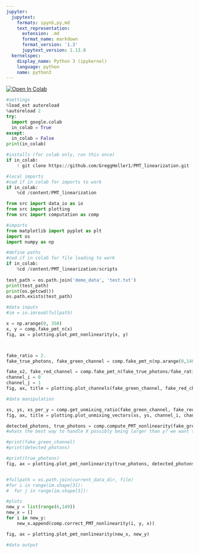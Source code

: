 ```yaml
---
jupyter:
  jupytext:
    formats: ipynb,py,md
    text_representation:
      extension: .md
      format_name: markdown
      format_version: '1.3'
      jupytext_version: 1.13.8
  kernelspec:
    display_name: Python 3 (ipykernel)
    language: python
    name: python3
---
```


<!-- #region colab_type="text" id="view-in-github" -->
<a href="https://colab.research.google.com/github/GreggHeller1/Neuron_Tutorial/blob/main/scripts/notebook.ipynb" target="_parent"><img src="https://colab.research.google.com/assets/colab-badge.svg" alt="Open In Colab"/></a>
<!-- #endregion -->

```python id="71ee021b"
#settings
%load_ext autoreload
%autoreload 2
try:
  import google.colab
  in_colab = True
except:
  in_colab = False
print(in_colab)
```

```python colab={"base_uri": "https://localhost:8080/"} id="4e02e926" outputId="84475a29-508b-4d96-adf5-e85665e994d2"
#installs (for colab only, run this once)
if in_colab:
    ! git clone https://github.com/GreggHeller1/PMT_linearization.git
```


```python id="5e9731ca"
#local imports
#cwd if in colab for imports to work
if in_colab:
    %cd /content/PMT_linearization

from src import data_io as io
from src import plotting
from src import computation as comp
```


```python id="db51ef2e"
#imports
from matplotlib import pyplot as plt
import os
import numpy as np
```

```python colab={"base_uri": "https://localhost:8080/"} id="a06b6e4a" outputId="989c69e2-c8c4-43e0-9ba6-7a36f66be4c3"
#define paths
#cwd if in colab for file loading to work
if in_colab:
    %cd /content/PMT_linearization/scripts
    
test_path = os.path.join('demo_data', 'test.txt')
print(test_path)
print(os.getcwd())
os.path.exists(test_path)
```

```python colab={"base_uri": "https://localhost:8080/"} id="b3586a50" outputId="56f159c6-3dbc-4b37-d217-083fb5d2e792"
#data inputs
#im = io.imread(fullpath)

x = np.arange(0, 350)
x, y = comp.fake_pmt_n(x)
fig, ax = plotting.plot_pmt_nonlinearity(x, y)



fake_ratio = 2.
fake_true_photons, fake_green_channel = comp.fake_pmt_n(np.arange(0,140,fake_ratio))

fake_x2, fake_red_channel = comp.fake_pmt_n(fake_true_photons/fake_ratio, round=False)
channel_i = 0
channel_j = 1
fig, ax, title = plotting.plot_channels(fake_green_channel, fake_red_channel, channel_i, channel_j)

```


```python id="82a5927b"
#data manipulation

xs, ys, xs_per_y = comp.get_unmixing_ratio(fake_green_channel, fake_red_channel)
fig, ax, title = plotting.plot_unmixing_vectors(xs, ys, channel_i, channel_j, label='FakeFP', plot=True)

detected_photons, true_photons = comp.compute_PMT_nonlinearity(fake_green_channel, fake_red_channel, xs_per_y)
#whats the best way to handle X possibly being larger than y? we want to get the same curve either way. 

#print(fake_green_channel)
#print(detected_photons)

#print(true_photons)
fig, ax = plotting.plot_pmt_nonlinearity(true_photons, detected_photons)


#fullpath = os.path.join(current_data_dir, file)
#for i in range(im.shape[3]):
#  for j in range(im.shape[3]):
```


```python id="f700a7f6"
#plots
new_y = list(range(6,149))
new_x = []
for i in new_y:
    new_x.append(comp.correct_PMT_nonlinearity(i, y, x))

fig, ax = plotting.plot_pmt_nonlinearity(new_x, new_y)


```


```python id="8dd23ba7"
#data output

```
